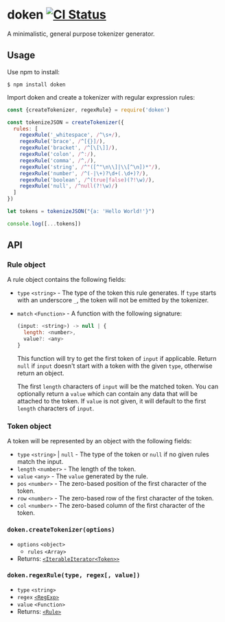 # doken [![CI Status](https://github.com/yishn/doken/workflows/CI/badge.svg?branch=master)](https://github.com/yishn/doken/actions)

A minimalistic, general purpose tokenizer generator.

## Usage

Use npm to install:

```
$ npm install doken
```

Import doken and create a tokenizer with regular expression rules:

```js
const {createTokenizer, regexRule} = require('doken')

const tokenizeJSON = createTokenizer({
  rules: [
    regexRule('_whitespace', /^\s+/),
    regexRule('brace', /^[{}]/),
    regexRule('bracket', /^[\[\]]/),
    regexRule('colon', /^:/),
    regexRule('comma', /^,/),
    regexRule('string', /^"([^"\n\\]|\\[^\n])*"/),
    regexRule('number', /^(-|\+)?\d+(.\d+)?/),
    regexRule('boolean', /^(true|false)(?!\w)/),
    regexRule('null', /^null(?!\w)/)
  ]
})

let tokens = tokenizeJSON("{a: 'Hello World!'}")

console.log([...tokens])
```

## API

### Rule object

A rule object contains the following fields:

- `type` `<string>` - The type of the token this rule generates.
  If `type` starts with an underscore `_`, the token will not be emitted by the tokenizer.
- `match` `<Function>` - A function with the following signature:

  ```js
  (input: <string>) -> null | {
    length: <number>,
    value?: <any>
  }
  ```

  This function will try to get the first token of `input` if applicable. Return `null` if
  `input` doesn't start with a token with the given `type`, otherwise return an object.

  The first `length` characters of `input` will be the matched token. You can optionally
  return a `value` which can contain any data that will be attached to the token. If `value`
  is not given, it will default to the first `length` characters of `input`.

### Token object

A token will be represented by an object with the following fields:

- `type` `<string>` | `null` - The type of the token or `null` if no given rules match
  the input.
- `length` `<number>` - The length of the token.
- `value` `<any>` - The `value` generated by the rule.
- `pos` `<number>` - The zero-based position of the first character of the token.
- `row` `<number>` - The zero-based row of the first character of the token.
- `col` `<number>` - The zero-based column of the first character of the token.

### `doken.createTokenizer(options)`

- `options` `<object>`
  - `rules` `<Array>`
- Returns: [`<IterableIterator<Token>>`](#token-object)

### `doken.regexRule(type, regex[, value])`

- `type` `<string>`
- `regex` [`<RegExp>`](https://developer.mozilla.org/en-US/docs/Web/JavaScript/Reference/Global_Objects/RegExp)
- `value` `<Function>`
- Returns: [`<Rule>`](#rule-object)
